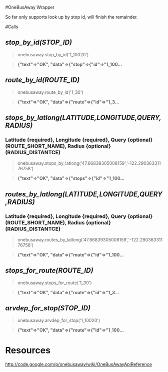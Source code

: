 #OneBusAway Wrapper

So far only supports look up by stop id, will finish the remainder.

#Calls

## *stop_by_id(STOP_ID)*
> onebusaway.stop_by_id('1_10020')

> **{"text"=>"OK", "data"=>{"stop"=>{"id"=>"1_100...**

## *route_by_id(ROUTE_ID)*
> onebusaway.route_by_id('1_30')

> **{"text"=>"OK", "data"=>{"route"=>{"id"=>"1_3...**

## *stops_by_latlong(LATITUDE,LONGITUDE,QUERY,RADIUS)*
### Latitude {required}, Longitude {required}, Query {optional}(ROUTE_SHORT_NAME), Radius {optional}(RADIUS_DISTANTCE)
> onebusaway.stops_by_latlong('47.66839305008159','-122.29036331176758')

> **{"text"=>"OK", "data"=>{"stops"=>{"id"=>"1_100...**

## *routes_by_latlong(LATITUDE,LONGITUDE,QUERY,RADIUS)*
### Latitude {required}, Longitude {required}, Query {optional}(ROUTE_SHORT_NAME), Radius {optional}(RADIUS_DISTANTCE)
> onebusaway.routes_by_latlong('47.66839305008159','-122.29036331176758')

> **{"text"=>"OK", "data"=>{"route"=>{"id"=>"1_100...**

## *stops_for_route(ROUTE_ID)*
> onebusaway.stops_for_route('1_30')

> **{"text"=>"OK", "data"=>{"route"=>{"id"=>"1_3...**

## *arvdep_for_stop(STOP_ID)*
> onebusaway.arvdep_for_stop('1_10020')

> **{"text"=>"OK", "data"=>{"route"=>{"id"=>"1_100...**

# Resources

http://code.google.com/p/onebusaway/wiki/OneBusAwayApiReference
